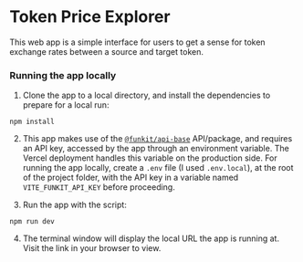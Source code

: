 # Token Price Explorer

This web app is a simple interface for users to get a sense for token exchange rates between a source and target token.

### Running the app locally
1. Clone the app to a local directory, and install the dependencies to prepare for a local run:
```shell
npm install
```
2. This app makes use of the [`@funkit/api-base`](https://www.npmjs.com/package/@funkit/api-base) API/package, and requires an API key, accessed by the app through an environment variable. The Vercel deployment handles this variable on the production side. For running the app locally, create a `.env` file (I used `.env.local`), at the root of the project folder, with the API key in a variable named `VITE_FUNKIT_API_KEY` before proceeding.

3. Run the app with the script:
```shell
npm run dev
```
4. The terminal window will display the local URL the app is running at. Visit the link in your browser to view.
